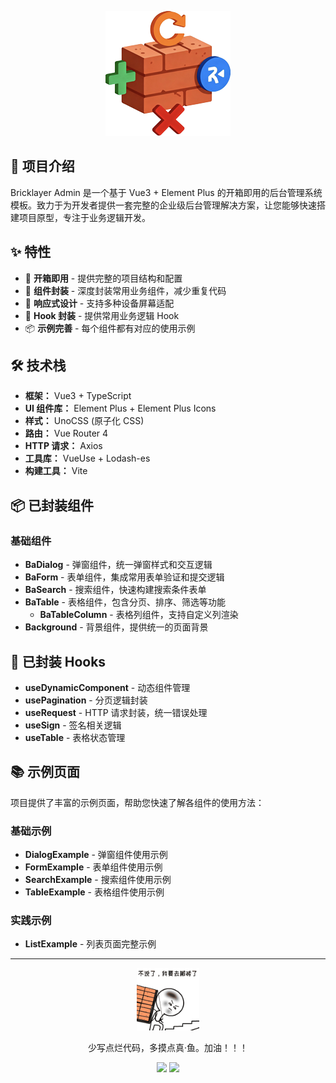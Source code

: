 <p align="center">
  <img width="200px" src="src/assets/logo.png" />
</p>

## 🚀 项目介绍

Bricklayer Admin 是一个基于 Vue3 + Element Plus 的开箱即用的后台管理系统模板。致力于为开发者提供一套完整的企业级后台管理解决方案，让您能够快速搭建项目原型，专注于业务逻辑开发。

## ✨ 特性

- 🎯 **开箱即用** - 提供完整的项目结构和配置
- 🧩 **组件封装** - 深度封装常用业务组件，减少重复代码
- 📱 **响应式设计** - 支持多种设备屏幕适配
- 🔧 **Hook 封装** - 提供常用业务逻辑 Hook
- 📦 **示例完善** - 每个组件都有对应的使用示例

## 🛠️ 技术栈

- **框架：** Vue3 + TypeScript
- **UI 组件库：** Element Plus + Element Plus Icons
- **样式：** UnoCSS (原子化 CSS)
- **路由：** Vue Router 4
- **HTTP 请求：** Axios
- **工具库：** VueUse + Lodash-es
- **构建工具：** Vite

## 📦 已封装组件

### 基础组件

- **BaDialog** - 弹窗组件，统一弹窗样式和交互逻辑
- **BaForm** - 表单组件，集成常用表单验证和提交逻辑
- **BaSearch** - 搜索组件，快速构建搜索条件表单
- **BaTable** - 表格组件，包含分页、排序、筛选等功能
  - **BaTableColumn** - 表格列组件，支持自定义列渲染
- **Background** - 背景组件，提供统一的页面背景

## 🎣 已封装 Hooks

- **useDynamicComponent** - 动态组件管理
- **usePagination** - 分页逻辑封装
- **useRequest** - HTTP 请求封装，统一错误处理
- **useSign** - 签名相关逻辑
- **useTable** - 表格状态管理

## 📚 示例页面

项目提供了丰富的示例页面，帮助您快速了解各组件的使用方法：

### 基础示例

- **DialogExample** - 弹窗组件使用示例
- **FormExample** - 表单组件使用示例
- **SearchExample** - 搜索组件使用示例
- **TableExample** - 表格组件使用示例

### 实践示例

- **ListExample** - 列表页面完整示例

---

<p align="center">
  <img width="100px" src="src/assets/bricklaying.GIF" />
</p>

<p align="center">少写点烂代码，多摸点真·鱼。加油！！！</p>

<p align="center">
  <img width="100px" src="src/assets/slow.GIF" /> 
  <img width="100px" src="src/assets/fast.GIF" />
</p>

